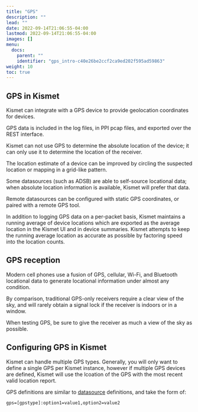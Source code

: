 ```yaml
---
title: "GPS"
description: ""
lead: ""
date: 2022-09-14T21:06:55-04:00
lastmod: 2022-09-14T21:06:55-04:00
images: []
menu:
  docs:
    parent: ""
    identifier: "gps_intro-c40e26be2ccf2ca9ed202f595ad59863"
weight: 10
toc: true
---
```


## GPS in Kismet

Kismet can integrate with a GPS device to provide geolocation coordinates for devices.

GPS data is included in the log files, in PPI pcap files, and exported over the REST interface.

Kismet can not use GPS to determine the absolute location of the device; it can only use it to determine the location of the receiver. 

The location estimate of a device can be improved by circling the suspected location or mapping in a grid-like pattern.

Some datasources (such as ADSB) are able to self-source locational data; when absolute location information is available, Kismet will prefer that data.

Remote datasources can be configured with static GPS coordinates, or paired with a remote GPS tool.

In addition to logging GPS data on a per-packet basis, Kismet maintains a running average of device locations which are exported as the average location in the Kismet UI and in device summaries.  Kismet attempts to keep the running average location as accurate as possible by factoring speed into the location counts.

## GPS reception 

Modern cell phones use a fusion of GPS, cellular, Wi-Fi, and Bluetooth locational data to generate locational information under almost any condition. 

By comparison, traditional GPS-only receivers require a clear view of the sky, and will rarely obtain a signal lock if the receiver is indoors or in a window. 

When testing GPS, be sure to give the receiver as much a view of the sky as possible.

## Configuring GPS in Kismet 

Kismet can handle multiple GPS types.  Generally, you will only want to define a single GPS per Kismet instance, however if multiple GPS devices are defined, Kismet will use the lcoation of the GPS with the most recent valid location report. 

GPS definitions are similar to [datasource](/docs/readme/datasources/datasources/) definitions, and take the form of:

```
gps=[gpstype]:option1=value1,option2=value2
```

